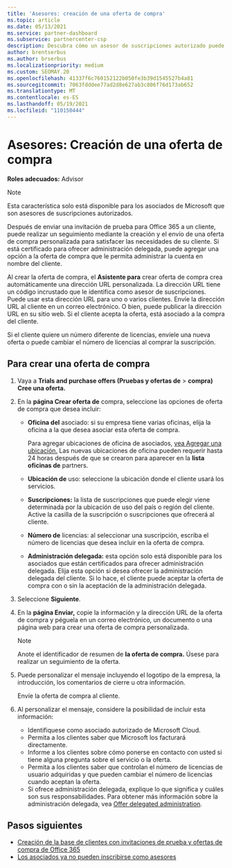 ```yaml
---
title: 'Asesores: creación de una oferta de compra'
ms.topic: article
ms.date: 05/13/2021
ms.service: partner-dashboard
ms.subservice: partnercenter-csp
description: Descubra cómo un asesor de suscripciones autorizado puede usar Centro de partners para crear una oferta de compra y una dirección URL personalizada para incluirla en las invitaciones de prueba de Office 365.
author: brentserbus
ms.author: brserbus
ms.localizationpriority: medium
ms.custom: SEOMAY.20
ms.openlocfilehash: 41337f6c760152122b050fe3b39d1545527b4a81
ms.sourcegitcommit: 7063fdddee77ad2d8e627ab3c806f76d173ab652
ms.translationtype: MT
ms.contentlocale: es-ES
ms.lasthandoff: 05/19/2021
ms.locfileid: "110150444"
---
```

# <a name="advisors-create-a-purchase-offer"></a>Asesores: Creación de una oferta de compra

 
**Roles adecuados:** Advisor


> [!NOTE]
> Esta característica solo está disponible para los asociados de Microsoft que son asesores de suscripciones autorizados.

Después de enviar una invitación de prueba para Office 365 a un cliente, puede realizar un seguimiento mediante la creación y el envío de una oferta de compra personalizada para satisfacer las necesidades de su cliente. Si está certificado para ofrecer administración delegada, puede agregar una opción a la oferta de compra que le permita administrar la cuenta en nombre del cliente.

Al crear la oferta de compra, el **Asistente para** crear oferta de compra crea automáticamente una dirección URL personalizada. La dirección URL tiene un código incrustado que le identifica como asesor de suscripciones. Puede usar esta dirección URL para uno o varios clientes. Envíe la dirección URL al cliente en un correo electrónico. O bien, puede publicar la dirección URL en su sitio web. Si el cliente acepta la oferta, está asociado a la compra del cliente.

Si el cliente quiere un número diferente de licencias, envíele una nueva oferta o puede cambiar el número de licencias al comprar la suscripción.

## <a name="to-create-a-purchase-offer"></a>Para crear una oferta de compra

1. Vaya a **Trials and purchase offers (Pruebas y ofertas de**  >  **compra) Cree una oferta.**

2. En la **página Crear oferta de** compra, seleccione las opciones de oferta de compra que desea incluir:

    - **Oficina del** asociado: si su empresa tiene varias oficinas, elija la oficina a la que desea asociar esta oferta de compra.

        Para agregar ubicaciones de oficina de asociados, [vea Agregar una ubicación.](manage-locations.md) Las nuevas ubicaciones de oficina pueden requerir hasta 24 horas después de que se crearon para aparecer en la **lista oficinas de** partners.

    - **Ubicación de** uso: seleccione la ubicación donde el cliente usará los servicios.
    - **Suscripciones:** la lista de suscripciones que puede elegir viene determinada por la ubicación de uso del país o región del cliente. Active la casilla de la suscripción o suscripciones que ofrecerá al cliente.
    - **Número de** licencias: al seleccionar una suscripción, escriba el número de licencias que desea incluir en la oferta de compra.
    - **Administración delegada:** esta opción solo está disponible para los asociados que están certificados para ofrecer administración delegada. Elija esta opción si desea ofrecer la administración delegada del cliente. Si lo hace, el cliente puede aceptar la oferta de compra con o sin la aceptación de la administración delegada.

3. Seleccione **Siguiente**.

4. En la **página Enviar,** copie la información y la dirección URL de la oferta de compra y péguela en un correo electrónico, un documento o una página web para crear una oferta de compra personalizada.

    > [!NOTE]
    > Anote el identificador de resumen de **la oferta de compra.** Úsese para realizar un seguimiento de la oferta.

5. Puede personalizar el mensaje incluyendo el logotipo de la empresa, la introducción, los comentarios de cierre u otra información.

    Envíe la oferta de compra al cliente.

6. Al personalizar el mensaje, considere la posibilidad de incluir esta información:

    - Identifiquese como asociado autorizado de Microsoft Cloud.
    - Permita a los clientes saber que Microsoft los facturará directamente.
    - Informe a los clientes sobre cómo ponerse en contacto con usted si tiene alguna pregunta sobre el servicio o la oferta.
    - Permita a los clientes saber que controlan el número de licencias de usuario adquiridas y que pueden cambiar el número de licencias cuando aceptan la oferta.
    - Si ofrece administración delegada, explique lo que significa y cuáles son sus responsabilidades. Para obtener más información sobre la administración delegada, vea [Offer delegated administration](customers-revoke-admin-privileges.md).

## <a name="next-steps"></a>Pasos siguientes

- [Creación de la base de clientes con invitaciones de prueba y ofertas de compra de Office 365](advisors-build-your-business.md)
- [Los asociados ya no pueden inscribirse como asesores](advisors-no-csp.md)